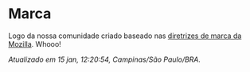 # Marca
Logo da nossa comunidade criado baseado nas [diretrizes de marca da Mozilla](https://mozilla.ninja/expression/). Whooo!



*Atualizado em 15 jan, 12:20:54, Campinas/São Paulo/BRA.*

